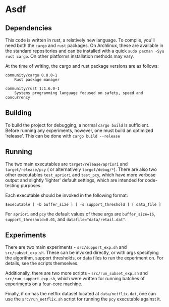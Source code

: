 # Asdf
## Dependencies
This code is written in rust, a relatively new language. To compile, you'll need both the `cargo` and `rust` packages. On Archlinux, these are available in the standard repositories and can be installed with a quick `sudo pacman -Syu rust cargo`. On other platforms installation methods may vary.

At the time of writing, the cargo and rust package versions are as follows:

```
community/cargo 0.8.0-1
    Rust package manager

community/rust 1:1.6.0-1
    Systems programming language focused on safety, speed and concurrency
```

## Building
To build the project for debugging, a normal `cargo build` is sufficient. Before running any experiments, however, one must build an optimized 'release'. This can be done with `cargo build --release`

## Running
The two main executables are `target/release/apriori` and `target/release/pcy` ( or alternatively `target/debug/*`). There are also two other executables `test_apriori` and `test_pcy`, which have more verbose output and slightly 'lighter' default settings, which are intended for code-testing purposes.

Each executable should be invoked in the following format:

```
$executable [ -b buffer_size ] [ -s support_threshold ] [ data_file ]
```

For `apriori` and `pcy` the default values of these args are `buffer_size=16`, `support_threshold=0.01`, and `datafile="data/retail.dat"`.

## Experiments
There are two main experiments - `src/support_exp.sh` and `src/subset_exp.sh`. These can be invoked directly, or with args specifying the algorithm, support thresholds, or data files to run the experiment on. For details, see the scripts themselves.

Additionally, there are two more scripts - `src/run_subset_exp.sh` and `src/run_support_exp.sh`, which were written for running batches of experiments on a four-core machine.

Finally, if on has the netflix dataset located at `data/netflix.dat`, one can use the `src/run_netflix.sh` script for running the `pcy` executable against it.
